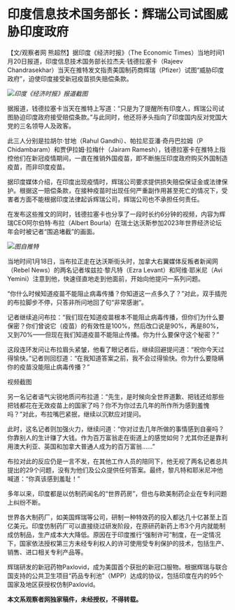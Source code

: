 # 印度信息技术国务部长：辉瑞公司试图威胁印度政府

【文/观察者网 熊超然】据印度《经济时报》（The Economic
Times）当地时间1月20日报道，印度信息技术国务部长拉杰夫·钱德拉塞卡（Rajeev
Chandrasekhar）当天在推特发文指责美国制药商辉瑞（Pfizer）试图“威胁印度政府”，迫使印度接受新冠疫苗损失赔偿条款。

![](https://inews.gtimg.com/newsapp_bt/0/15622919213/1000)_印度《经济时报》报道截图_

据报道，钱德拉塞卡当天在推特上写道：“只是为了提醒所有印度人，辉瑞公司试图胁迫印度政府接受赔偿条款。”与此同时，他还将矛头指向了印度国内反对党国大党的三名领导人及政客。

此三人分别是拉胡尔·甘地（Rahul Gandhi）、帕拉尼亚潘·奇丹巴拉姆（P Chidambaram）和贾伊拉姆·拉梅什（Jairam
Ramesh），钱德拉塞卡在推特上指控他们在新冠疫情期间，一直在推销外国疫苗，即不断施压印度政府购买外国制造疫苗，而非印度疫苗。

据印度媒体介绍，在印度出现疫情时，辉瑞公司要求提供损失赔偿保证金或法律保护。根据这一赔偿条款，在接种疫苗时出现任何严重副作用甚至死亡的情况下，受害者方面不能根据印度法律起诉辉瑞公司，辉瑞公司也不承担任何责任。

在发布这些推文的同时，钱德拉塞卡也分享了一段时长约6分钟的视频，内容为辉瑞CEO阿尔伯特·布拉（Albert
Bourla）在瑞士达沃斯参加2023年世界经济论坛年会时被记者“围追堵截”的画面。

![](https://inews.gtimg.com/newsapp_bt/0/15622919215/1000)_图自推特_

当地时间1月18日，当布拉正走在达沃斯街头时，加拿大右翼媒体反叛者新闻网（Rebel News）的两名记者埃兹拉·黎凡特（Ezra
Levant）和阿维·耶米尼（Avi Yemini）注意到他，快速径直地走到他面前，开始向他提问一系列问题。

“你什么时候知道疫苗不能阻止病毒传播？你知道这一点多久了？”对此，双手插兜的布拉脚步不停，只答非所问地回了句“非常感谢”。

记者继续追问布拉：“我们现在知道疫苗根本不能阻止病毒传播，但你们为什么要保密？你们曾说它（疫苗）的有效性是100%，然后改口说是90%，再是80%，又到70%——但现在我们知道疫苗不能阻止传播。你为什么要保守这个秘密？”

这段连环发问让布拉眉头紧皱，他看了眼记者后，继续回避提问道：“祝你今天过得愉快。”记者则回怼道：“在我知道答案之前，我不会过得愉快。你为什么要隐瞒你的疫苗没能阻止病毒传播？”

视频截图

另一名记者语气尖锐地质问布拉道：“先生，是时候向全世界道歉、把钱还给那些把钱都花在无效疫苗上的国家了吗？你不为你过去几年的所作所为感到羞愧吗？”对此，布拉嘴巴紧抿，继续以沉默应对提问。

此时，这名记者则加强火力，继续问道：“你对过去几年所做的事情感到自豪吗？你靠别人的生计赚了大钱。作为百万富翁走在街道上的感觉如何？尤其你还是靠利用澳大利亚、英国和加拿大普通人成为的百万富翁……”

布拉对此的反应仍是一言不发，在其他工作人员的陪同下，他无视了两名记者总共提出的29个问题，没有为他们及公众提供任何答案。最终，黎凡特和耶米尼冲他喊道：“你真该感到羞耻！”

多年以来，印度都是以仿制药闻名的“世界药房”，但也与欧美制药企业在专利问题上纠纷不断。

世界各大制药厂，如美国辉瑞等公司，研制一种特效药的投入都达几十亿甚至上百亿美元。印度仿制药厂可以直接绕过研发阶段，在原研药新药上市3个月内就能制成仿制品，生产成本大大降低。原因在于印度推行“强制许可”制度，在一定情况下，国家依法授权第三方未经专利权人的许可使用受专利保护的技术，包括生产、销售、进口相关专利产品等。

辉瑞研发的新冠药物Paxlovid，成为美国首个获批的新冠口服物。根据辉瑞与联合国支持的公共卫生项目“药品专利池”（MPP）达成的协议，包括印度在内的95个国家及地区获授权仿制Paxlovid。

**本文系观察者网独家稿件，未经授权，不得转载。**


